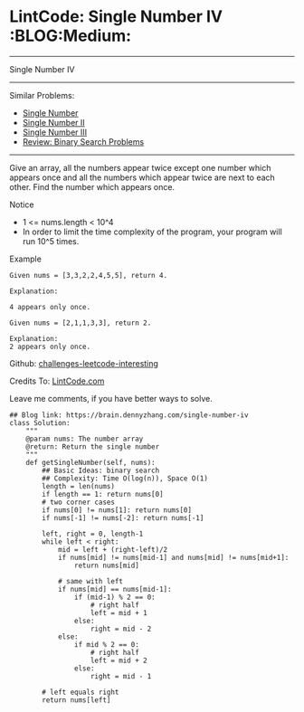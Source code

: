 # LintCode: Single Number IV     :BLOG:Medium:


---

Single Number IV  

---

Similar Problems:  
-   [Single Number](https://brain.dennyzhang.com/single-number)
-   [Single Number II](https://brain.dennyzhang.com/single-number-ii)
-   [Single Number III](https://brain.dennyzhang.com/single-number-iii)
-   [Review: Binary Search Problems](https://brain.dennyzhang.com/review-binary-search)

---

Give an array, all the numbers appear twice except one number which appears once and all the numbers which appear twice are next to each other. Find the number which appears once.  

Notice  
-   1 <= nums.length < 10^4
-   In order to limit the time complexity of the program, your program will run 10^5 times.

Example  

    Given nums = [3,3,2,2,4,5,5], return 4.
    
    Explanation:
    
    4 appears only once.

    Given nums = [2,1,1,3,3], return 2.
    
    Explanation:
    2 appears only once.

Github: [challenges-leetcode-interesting](https://github.com/DennyZhang/challenges-leetcode-interesting/tree/master/single-number-iv)  

Credits To: [LintCode.com](http://www.lintcode.com/en/problem/single-number-iv/)  

Leave me comments, if you have better ways to solve.  

    ## Blog link: https://brain.dennyzhang.com/single-number-iv
    class Solution:
        """
        @param nums: The number array
        @return: Return the single number
        """
        def getSingleNumber(self, nums):
            ## Basic Ideas: binary search
            ## Complexity: Time O(log(n)), Space O(1)
            length = len(nums)
            if length == 1: return nums[0]
            # two corner cases
            if nums[0] != nums[1]: return nums[0]
            if nums[-1] != nums[-2]: return nums[-1]
    
            left, right = 0, length-1
            while left < right:
                mid = left + (right-left)/2
                if nums[mid] != nums[mid-1] and nums[mid] != nums[mid+1]:
                    return nums[mid]
    
                # same with left
                if nums[mid] == nums[mid-1]:
                    if (mid-1) % 2 == 0:
                        # right half
                        left = mid + 1
                    else:
                        right = mid - 2
                else:
                    if mid % 2 == 0:
                        # right half
                        left = mid + 2
                    else:
                        right = mid - 1
    
            # left equals right
            return nums[left]